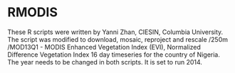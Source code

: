 # RMODIS
These R scripts were written by Yanni Zhan, CIESIN, Columbia University. The script was modified to download, mosaic, reproject and rescale /250m /MOD13Q1 - MODIS Enhanced Vegetation Index (EVI), Normalized Difference Vegetation Index 16 day timeseries for the country of Nigeria. The year needs to be changed in both scripts. It is set to run 2014. 
